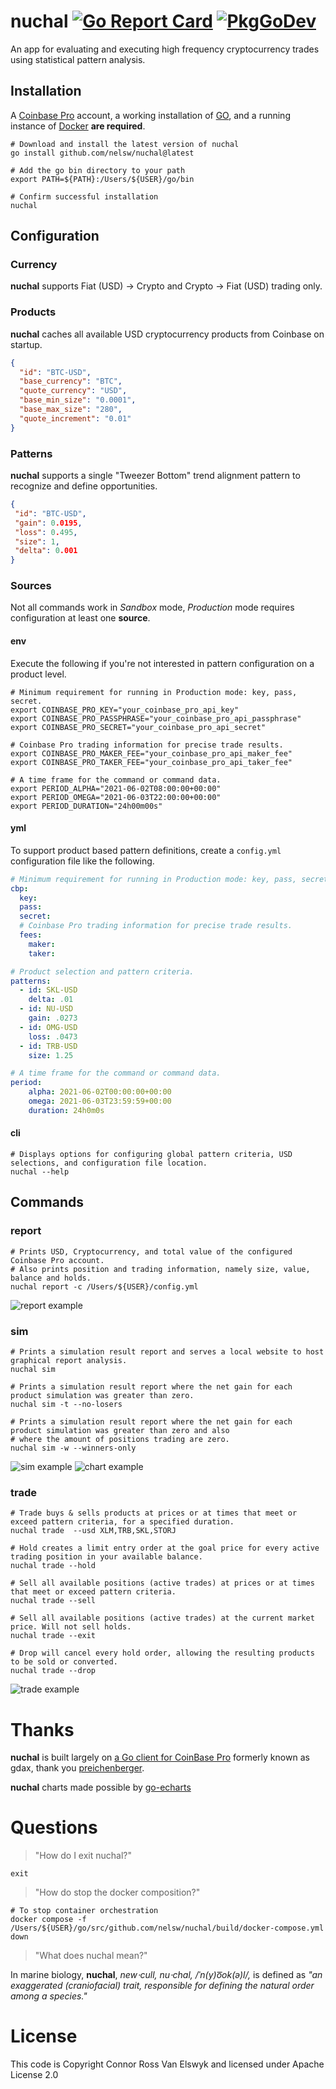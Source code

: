 # nuchal [![Go Report Card][5]][4] [![PkgGoDev][7]][6]

An app for evaluating and executing high frequency cryptocurrency trades using statistical pattern analysis. 

## Installation
A [Coinbase Pro][1] account, a working installation of [GO][2], and a running instance of [Docker][3] **are required**.
```shell
# Download and install the latest version of nuchal 
go install github.com/nelsw/nuchal@latest

# Add the go bin directory to your path
export PATH=${PATH}:/Users/${USER}/go/bin

# Confirm successful installation
nuchal
```

## Configuration

### Currency
**nuchal** supports Fiat (USD) -> Crypto and Crypto -> Fiat (USD) trading only.

### Products
**nuchal** caches all available USD cryptocurrency products from Coinbase on startup.
```json
{
  "id": "BTC-USD",
  "base_currency": "BTC",
  "quote_currency": "USD",
  "base_min_size": "0.0001",
  "base_max_size": "280",
  "quote_increment": "0.01"
}
```

### Patterns
**nuchal** supports a single "Tweezer Bottom" trend alignment pattern to recognize and define opportunities.
```json
{
 "id": "BTC-USD",
 "gain": 0.0195,
 "loss": 0.495,
 "size": 1,
 "delta": 0.001
}
```

### Sources
Not all commands work in *Sandbox* mode, *Production* mode requires configuration at least one **source**.

#### env
Execute the following if you're not interested in pattern configuration on a product level.
```shell
# Minimum requirement for running in Production mode: key, pass, secret.
export COINBASE_PRO_KEY="your_coinbase_pro_api_key"
export COINBASE_PRO_PASSPHRASE="your_coinbase_pro_api_passphrase"
export COINBASE_PRO_SECRET="your_coinbase_pro_api_secret"

# Coinbase Pro trading information for precise trade results.
export COINBASE_PRO_MAKER_FEE="your_coinbase_pro_api_maker_fee"
export COINBASE_PRO_TAKER_FEE="your_coinbase_pro_api_taker_fee"

# A time frame for the command or command data.
export PERIOD_ALPHA="2021-06-02T08:00:00+00:00"
export PERIOD_OMEGA="2021-06-03T22:00:00+00:00"
export PERIOD_DURATION="24h00m00s"
```

#### yml 
To support product based pattern definitions, create a `config.yml` configuration file like the following.
```yaml
# Minimum requirement for running in Production mode: key, pass, secret.
cbp:
  key:
  pass:
  secret:
  # Coinbase Pro trading information for precise trade results.
  fees:
    maker:
    taker:

# Product selection and pattern criteria.
patterns:
  - id: SKL-USD
    delta: .01
  - id: NU-USD
    gain: .0273
  - id: OMG-USD
    loss: .0473
  - id: TRB-USD
    size: 1.25

# A time frame for the command or command data.
period:
    alpha: 2021-06-02T00:00:00+00:00
    omega: 2021-06-03T23:59:59+00:00
    duration: 24h0m0s
```

#### cli
```shell
# Displays options for configuring global pattern criteria, USD selections, and configuration file location.
nuchal --help
```

## Commands

### report
```shell
# Prints USD, Cryptocurrency, and total value of the configured Coinbase Pro account.
# Also prints position and trading information, namely size, value, balance and holds.
nuchal report -c /Users/${USER}/config.yml
```
![report example][10]

### sim
```shell
# Prints a simulation result report and serves a local website to host graphical report analysis.
nuchal sim

# Prints a simulation result report where the net gain for each product simulation was greater than zero.
nuchal sim -t --no-losers

# Prints a simulation result report where the net gain for each product simulation was greater than zero and also 
# where the amount of positions trading are zero.	
nuchal sim -w --winners-only
```
![sim example][12]
![chart example][14]

### trade
```shell
# Trade buys & sells products at prices or at times that meet or exceed pattern criteria, for a specified duration.
nuchal trade  --usd XLM,TRB,SKL,STORJ

# Hold creates a limit entry order at the goal price for every active trading position in your available balance.
nuchal trade --hold

# Sell all available positions (active trades) at prices or at times that meet or exceed pattern criteria.
nuchal trade --sell

# Sell all available positions (active trades) at the current market price. Will not sell holds.
nuchal trade --exit

# Drop will cancel every hold order, allowing the resulting products to be sold or converted.
nuchal trade --drop
```

![trade example][11]

# Thanks
**nuchal** is built largely on [a Go client for CoinBase Pro][8] formerly known as gdax, thank you [preichenberger][9].

**nuchal** charts made possible by [go-echarts][16] 

# Questions

> "How do I exit nuchal?"
```shell
exit
```

> "How do stop the docker composition?"
```shell
# To stop container orchestration
docker compose -f /Users/${USER}/go/src/github.com/nelsw/nuchal/build/docker-compose.yml down
```

> "What does nuchal mean?" 

In marine biology, **nuchal**, *new⋅cull, nu⋅chal, /ˈn(y)o͞ok(ə)l/,* is defined as *"an exaggerated (craniofacial) trait, 
responsible for defining the natural order among a species."*

# License
This code is Copyright Connor Ross Van Elswyk and licensed under Apache License 2.0

[1]: https://pro.coinbase.com
[2]: https://golang.org/
[3]: https://www.docker.com/
[4]: https://goreportcard.com/report/github.com/nelsw/nuchal
[5]: https://goreportcard.com/badge/github.com/nelsw/nuchal
[6]: https://pkg.go.dev/mod/github.com/nelsw/nuchal
[7]: https://pkg.go.dev/badge/mod/github.com/nelsw/nuchal
[8]: https://github.com/preichenberger/go-coinbasepro
[9]: https://github.com/preichenberger
[10]: .github/report.png?raw=true
[11]: .github/trade.png?raw=true
[12]: .github/sim.png?raw=true
[13]: https://www.investopedia.com/articles/active-trading/040714/tweezers-provide-precision-trend-traders.asp
[14]: .github/charts.png?raw=true
[16]: https://github.com/go-echarts/go-echarts